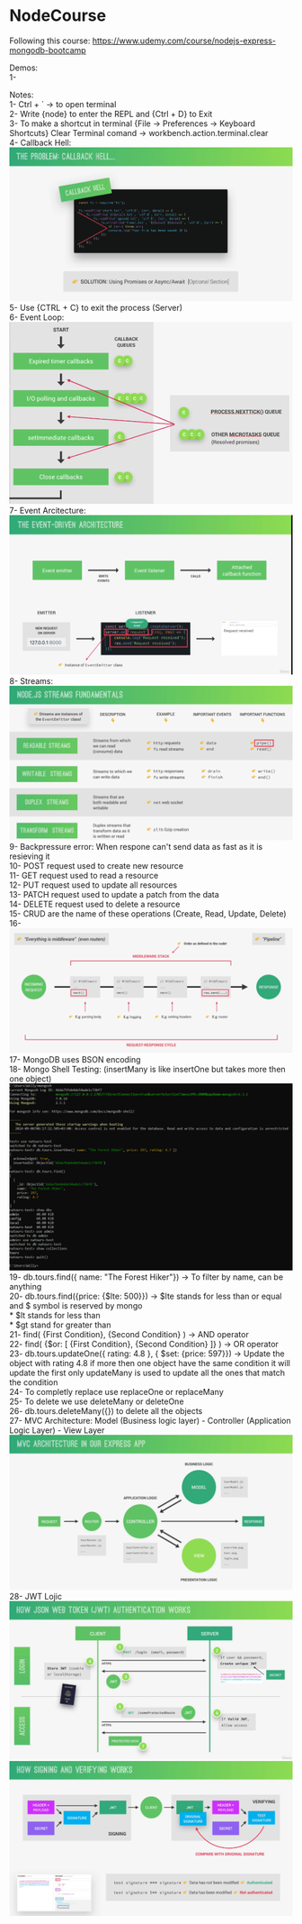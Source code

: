 # NodeCourse

Following this course: https://www.udemy.com/course/nodejs-express-mongodb-bootcamp<br>

Demos:<br>
1-<br>

Notes:<br>
1- Ctrl + ` -> to open terminal<br>
2- Write {node} to enter the REPL and {Ctrl + D} to Exit<br>
3- To make a shortcut in terminal {File -> Preferences -> Keyboard Shortcuts} Clear Terminal comand -> workbench.action.terminal.clear<br>
4- Callback Hell:<br>
![alt text](image.png)<br>
5- Use {CTRL + C} to exit the process (Server)<br>
6- Event Loop:<br>
![alt text](image-1.png)<br>
7- Event Arcitecture:<br>
![alt text](image-3.png)<br>
8- Streams:<br>
![alt text](image-2.png)<br>
9- Backpressure error: When respone can't send data as fast as it is resieving it<br>
10- POST request used to create new resource<br>
11- GET request used to read a resource<br>
12- PUT request used to update all resources<br>
13- PATCH request used to update a patch from the data<br>
14- DELETE request used to delete a resource<br>
15- CRUD are the name of these operations (Create, Read, Update, Delete)<br>
16- ![alt text](image-4.png)<br>
17- MongoDB uses BSON encoding<br>
18- Mongo Shell Testing: (insertMany is like insertOne but takes more then one object)<br>
![alt text](image-5.png)<br>
19- db.tours.find({ name: "The Forest Hiker"}) -> To filter by name, can be anything<br>
20- db.tours.find({price: {$lte: 500}}) -> $lte stands for less than or equal and $ symbol is reserved by mongo<br>
    * $lt stands for less than<br>
    * $gt stand for greater than<br>
21- find( {First Condition}, {Second Condition} ) -> AND operator<br>
22- find( {$or: [ {First Condition}, {Second Condition} ]} ) -> OR operator<br>
23- db.tours.updateOne({ rating: 4.8 }, { $set: {price: 597}}) -> Update the object with rating 4.8 if more then one object have the same condition it will update the first only updateMany is used to update all the ones that match the condition<br>
24- To completly replace use replaceOne or replaceMany<br>
25- To delete we use deleteMany or deleteOne<br>
26- db.tours.deleteMany({}) to delete all the objects<br>
27- MVC Architecture: Model (Business logic layer) - Controller (Application Logic Layer) - View Layer<br>
![alt text](image-6.png)<br>
28- JWT Lojic<br>
![alt text](image-7.png)<br>
![alt text](image-8.png)<br>
